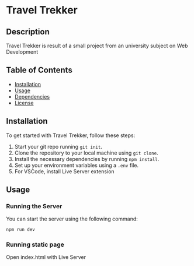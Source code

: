 # Travel Trekker

## Description

Travel Trekker is result of a small project from an university subject on Web Development

## Table of Contents

- [Installation](#installation)
- [Usage](#usage)
- [Dependencies](#dependencies)
- [License](#license)

## Installation

To get started with Travel Trekker, follow these steps:

1. Start your git repo running `git init`.
2. Clone the repository to your local machine using `git clone`.
3. Install the necessary dependencies by running `npm install`.
4. Set up your environment variables using a `.env` file.
5. For VSCode, install Live Server extension

## Usage

### Running the Server

You can start the server using the following command:

```bash
npm run dev
```

### Running static page

Open index.html with Live Server